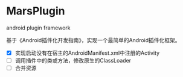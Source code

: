 # MarsPlugin
android plugin framework  

基于《Android插件化开发指南》，实现一个最简单的Android插件化框架。


- [x] 实现启动没有在宿主的AndroidManifest.xml中注册的Activity
- [ ] 调用插件中的类或方法，修改原生的ClassLoader   
- [ ] 合并资源